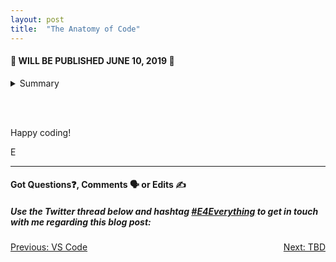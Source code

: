 ```yaml
---
layout: post
title:  "The Anatomy of Code"
---
```


<h4>
🚧 WILL BE PUBLISHED JUNE 10, 2019 🚧
</h4>

<details>
    <summary>Summary</summary>
    <br>
    <strike>The languages computers communicate in.</strike>
    <strike>Machine language is the only language that a CPU understands.</strike>
- DATA TYPES - strings, numbers, boolean, arrays, objects(this)
- VARIABLES - const, let, var
- LOGICAL OPERATORS - &&, ||, !
- COMPARISON OPERATORS -  ==, ===, <, >, !=, !==, <=, >=
- CONDITIONAL STATEMENT / SWITCH STATEMENT - if(){}else{} / switch(){ case } break, default
- LOOPS - for, while
- FUNCTIONS - parameters, arguments, return
Other: console.log(), .map(), .filter(), .reduce() <—on arrays using “arrow functions”
- OBJECTS
- CONSTRUCTOR FUNCTIONS / CLASSES
    <br><br>
    </details>

<br><br>

Happy coding!

E
<hr>
<h4>Got Questions❓, Comments 🗣 or Edits ✍</h4>
<h5>Use the Twitter thread below and hashtag <a href="https://twitter.com/hashtag/e4everything?f=tweets&vertical=default&lang=en" target="_blank">#E4Everything</a> to get in touch with me regarding this blog post:</h5>

<span><a href="https://eamoses.github.io/blog/2019/06/06/vs-code.html" style="float:left;">Previous: VS Code</a><a href="#" style="float:right;">Next: TBD</a></span>